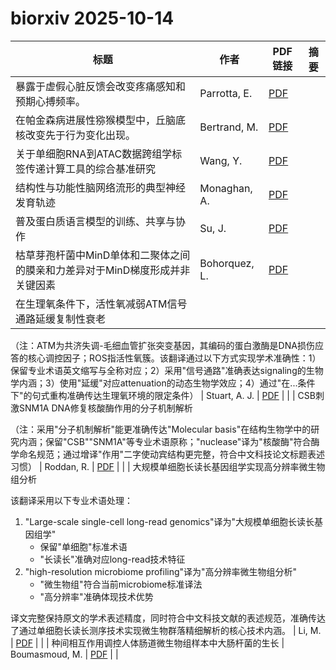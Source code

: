 # biorxiv 2025-10-14

| 标题 | 作者 | PDF链接 |  摘要 |
|------|------|--------|------|
| 暴露于虚假心脏反馈会改变疼痛感知和预期心搏频率。 | Parrotta, E. | [PDF](https://doi.org/10.1101/2023.06.07.544025) |  |
| 在帕金森病进展性猕猴模型中，丘脑底核改变先于行为变化出现。 | Bertrand, M. | [PDF](https://doi.org/10.1101/2024.01.22.576571) |  |
| 关于单细胞RNA到ATAC数据跨组学标签传递计算工具的综合基准研究 | Wang, Y. | [PDF](https://doi.org/10.1101/2024.02.01.578507) |  |
| 结构性与功能性脑网络流形的典型神经发育轨迹 | Monaghan, A. | [PDF](https://doi.org/10.1101/2024.05.20.594657) |  |
| 普及蛋白质语言模型的训练、共享与协作 | Su, J. | [PDF](https://doi.org/10.1101/2024.05.24.595648) |  |
| 枯草芽孢杆菌中MinD单体和二聚体之间的膜亲和力差异对于MinD梯度形成并非关键因素 | Bohorquez, L. | [PDF](https://doi.org/10.1101/2024.06.11.598461) |  |
| 在生理氧条件下，活性氧减弱ATM信号通路延缓复制性衰老

（注：ATM为共济失调-毛细血管扩张突变基因，其编码的蛋白激酶是DNA损伤应答的核心调控因子；ROS指活性氧簇。该翻译通过以下方式实现学术准确性：1）保留专业术语英文缩写与全称对应；2）采用"信号通路"准确表达signaling的生物学内涵；3）使用"延缓"对应attenuation的动态生物学效应；4）通过"在...条件下"的句式重构准确传达生理氧环境的限定条件） | Stuart, A. J. | [PDF](https://doi.org/10.1101/2024.06.24.600514) |  |
| CSB刺激SNM1A DNA修复核酸酶作用的分子机制解析

（注：采用"分子机制解析"能更准确传达"Molecular basis"在结构生物学中的研究内涵；保留"CSB""SNM1A"等专业术语原称；"nuclease"译为"核酸酶"符合酶学命名规范；通过增译"作用"二字使动宾结构更完整，符合中文科技论文标题表述习惯） | Roddan, R. | [PDF](https://doi.org/10.1101/2024.09.05.611390) |  |
| 大规模单细胞长读长基因组学实现高分辨率微生物组分析

该翻译采用以下专业术语处理：
1. "Large-scale single-cell long-read genomics"译为"大规模单细胞长读长基因组学"
   - 保留"单细胞"标准术语
   - "长读长"准确对应long-read技术特征
2. "high-resolution microbiome profiling"译为"高分辨率微生物组分析"
   - "微生物组"符合当前microbiome标准译法
   - "高分辨率"准确体现技术优势

译文完整保持原文的学术表述精度，同时符合中文科技文献的表述规范，准确传达了通过单细胞长读长测序技术实现微生物群落精细解析的核心技术内涵。 | Li, M. | [PDF](https://doi.org/10.1101/2024.09.10.612220) |  |
| 种间相互作用调控人体肠道微生物组样本中大肠杆菌的生长 | Boumasmoud, M. | [PDF](https://doi.org/10.1101/2024.09.27.615362) |  |
